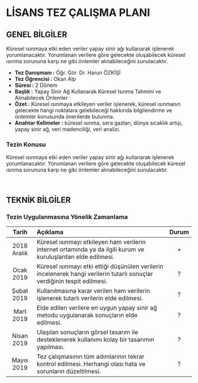 # LİSANS TEZ ÇALIŞMA PLANI

## GENEL BİLGİLER

Küresel ısınmaya etki eden veriler yapay sinir ağı kullanarak işlenerek yorumlanacaktır. Yorumlanan verilere göre gelecekte oluşabilecek küresel ısınma sorununa karşı ne gibi önlemler alınabileceğini sunulacaktır.
 - **Tez Danışmanı :** Öğr. Gör. Dr. Harun ÖZKİŞİ
 - **Tez Öğrencisi :** Okan Alp
 - **Süresi :** 2 Dönem
 - **Başlık :** Yapay Sinir Ağ Kullanarak Küresel Isınma Tahmini ve Alınabilecek Önlemler
 - **Özet :** Küresel ısınmaya etkileyen veriler işlenerek, küresel ısınmanın gelecekte hangi noktalara gelebileceği hakkında bilgilendirme ve önlemler konusunda önerilerde bulunma.
 - **Anahtar Kelimeler :** küresel ısınma, sera gazları, dünya sıcaklık artışı, yapay sinir ağ, veri madenciliği, veri analizi.


### Tezin Konusu
Küresel ısınmaya etki eden veriler yapay sinir ağı kullanarak işlenerek yorumlanacaktır. Yorumlanan verilere göre gelecekte oluşabilecek küresel ısınma sorununa karşı ne gibi önlemler alınabileceğini sunulacaktır.
 
<br> 

## TEKNİK BİLGİLER

### Tezin Uygulanmasına Yönelik Zamanlama

| Tarih | Açıklama | Durum |
|:-----:|:---------|:-----:|
| 2018 Aralık | Küresel ısınmayı etkileyen ham verilerin internet ortamında ya da ilgili kurum ve kuruluşlardan elde edilmesi. | + |
| Ocak 2019 | Küresel ısınmayı etki ettiği düşünülen verilerin incelenerek hangi verilerin tutarlı sonuçlar verdiğinin tespit edilmesi. | ? |
| Şubat 2019 | Kullanılmasına karar verilen ham verilerin işlenerek tutarlı verilerin elde edilmesi. | ? |
| Mart 2019 | Elde edilen verilere en uygun yapay sinir ağ metodu uygulanarak sonuçların elde edilmesi. | ? |
| Nisan 2019 | Ulaşılan sonuçların görsel tasarım ile desteklenerek kullanımı kolay bir tasarımın yapılması. | ? |
| Mayıs 2019 | Tez çalışmasının tüm adımlarının tekrar kontrol edilmesi. Herhangi olası hata ve sorunların düzeltilmesi. | ? |